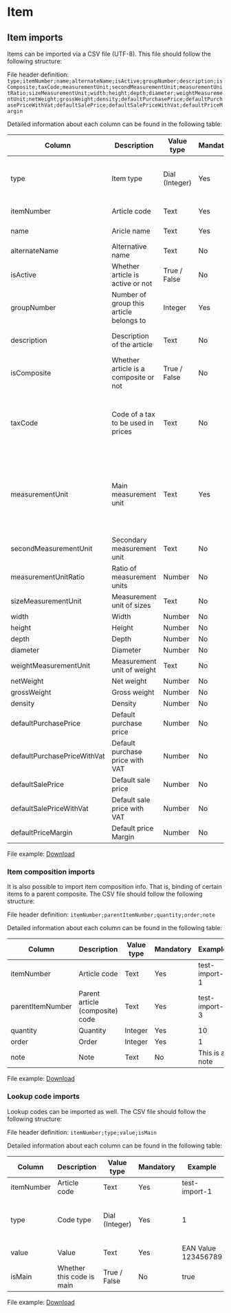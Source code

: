 # Item

## Item imports

Items can be imported via a CSV file (UTF-8). This file should follow the following structure:

File header definition:
<code>type;itemNumber;name;alternateName;isActive;groupNumber;description;isComposite;taxCode;measurementUnit;secondMeasurementUnit;measurementUnitRatio;sizeMeasurementUnit;width;height;depth;diameter;weightMeasurementUnit;netWeight;grossWeight;density;defaultPurchasePrice;defaultPurchasePriceWithVat;defaultSalePrice;defaultSalePriceWithVat;defaultPriceMargin
</code>

Detailed information about each column can be found in the following table:

| Column                      | Description                             | Value type     | Mandatory | Example                        | Note                                                                                                              |
| --------------------------- | --------------------------------------- | -------------- | --------- | ------------------------------ | ----------------------------------------------------------------------------------------------------------------- |
| type                        | Item type                               | Dial (Integer) | Yes       | 1                              | 1 - Goods and materials, 2 - Services and activities                                                              |
| itemNumber                  | Article code                            | Text           | Yes       | test-import                    |                                                                                                                   |
| name                        | Aricle name                             | Text           | Yes       | Test Import                    |                                                                                                                   |
| alternateName               | Alternative name                        | Text           | No        | Article for testing            |                                                                                                                   |
| isActive                    | Whether article is active or not        | True / False   | No        | true                           | Default value is false                                                                                            |
| groupNumber                 | Number of group this article belongs to | Integer        | Yes       | 123                            |                                                                                                                   |
| description                 | Description of the article              | Text           | No        | This is an example description |                                                                                                                   |
| isComposite                 | Whether article is a composite or not   | True / False   | No        | false                          | Default value is false                                                                                            |
| taxCode                     | Code of a tax to be used in prices      | Text           | No        | 21                             | If tax with this code doesn't exist it's not assigned, but article is still imported.                             |
| measurementUnit             | Main measurement unit                   | Text           | Yes       | Pcs                            | The unit of measurement must match exactly (including letter size). If it's not found, article won't be imported. |
| secondMeasurementUnit       | Secondary measurement unit              | Text           | No        | L                              | If not found, article is still imported.                                                                          |
| measurementUnitRatio        | Ratio of measurement units              | Number         | No        | 1.123456                       |                                                                                                                   |
| sizeMeasurementUnit         | Measurement unit of sizes               | Text           | No        | M                              |                                                                                                                   |
| width                       | Width                                   | Number         | No        | 4.5                            |                                                                                                                   |
| height                      | Height                                  | Number         | No        | 1.3                            |                                                                                                                   |
| depth                       | Depth                                   | Number         | No        | 4.9                            |                                                                                                                   |
| diameter                    | Diameter                                | Number         | No        | 5.9                            |                                                                                                                   |
| weightMeasurementUnit       | Measurement unit of weight              | Text           | No        | Kg                             |                                                                                                                   |
| netWeight                   | Net weight                              | Number         | No        | 12.92                          |                                                                                                                   |
| grossWeight                 | Gross weight                            | Number         | No        | 1.978                          |                                                                                                                   |
| density                     | Density                                 | Number         | No        | 1.841                          |                                                                                                                   |
| defaultPurchasePrice        | Default purchase price                  | Number         | No        | 100.0                          |                                                                                                                   |
| defaultPurchasePriceWithVat | Default purchase price with VAT         | Number         | No        | 110.0                          |                                                                                                                   |
| defaultSalePrice            | Default sale price                      | Number         | No        | 150.0                          |                                                                                                                   |
| defaultSalePriceWithVat     | Default sale price with VAT             | Number         | No        | 175.0                          |                                                                                                                   |
| defaultPriceMargin          | Default price Margin                    | Number         | No        | 50.0                           |                                                                                                                   |

File example: [Download](/assets/items_import_example.csv ":ignore")

### Item composition imports

It is also possible to import item composition info. That is, binding of certain items to a parent composite. The CSV file should follow the following structure:

File header definition:
<code>itemNumber;parentItemNumber;quantity;order;note</code>

Detailed information about each column can be found in the following table:

| Column           | Description                     | Value type | Mandatory | Example        | Note |
| ---------------- | ------------------------------- | ---------- | --------- | -------------- | ---- |
| itemNumber       | Article code                    | Text       | Yes       | test-import-1  |      |
| parentItemNumber | Parent article (composite) code | Text       | Yes       | test-import-3  |      |
| quantity         | Quantity                        | Integer    | Yes       | 10             |      |
| order            | Order                           | Integer    | Yes       | 1              |      |
| note             | Note                            | Text       | No        | This is a note |      |

File example: [Download](/assets/compositions_import_example.csv ":ignore")

### Lookup code imports

Lookup codes can be imported as well. The CSV file should follow the following structure:

File header definition:
<code>itemNumber;type;value;isMain</code>

Detailed information about each column can be found in the following table:

| Column     | Description               | Value type     | Mandatory | Example             | Note                        |
| ---------- | ------------------------- | -------------- | --------- | ------------------- | --------------------------- |
| itemNumber | Article code              | Text           | Yes       | test-import-1       |                             |
| type       | Code type                 | Dial (Integer) | Yes       | 1                   | 1 - EAN, 2 - SKU, 3 - MATCH |
| value      | Value                     | Text           | Yes       | EAN Value 123456789 |                             |
| isMain     | Whether this code is main | True / False   | No        | true                | Default value is false      |

File example: [Download](/assets/lookup_codes_import_example.csv ":ignore")
